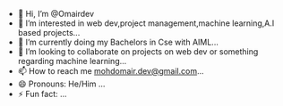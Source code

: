 - 👋 Hi, I’m @Omairdev
- 👀 I’m interested in web dev,project management,machine learning,A.I based projects...
- 🌱 I’m currently doing my Bachelors in Cse with AIML...
- 💞️ I’m looking to collaborate on projects on web dev or something regarding machine learning...
- 📫 How to reach me mohdomair.dev@gmail.com...
- 😄 Pronouns: He/Him ...
- ⚡ Fun fact: ...

<!---
Omairdev/Omairdev is a ✨ special ✨ repository because its `README.md` (this file) appears on your GitHub profile.
You can click the Preview link to take a look at your changes.
--->
